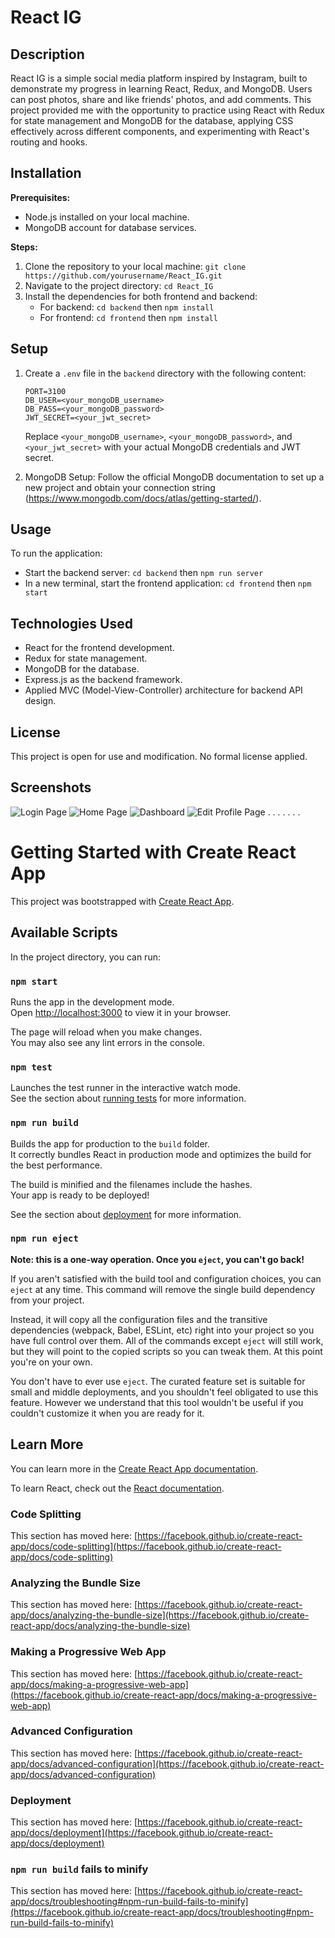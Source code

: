# React IG

## Description

React IG is a simple social media platform inspired by Instagram, built to demonstrate my progress in learning React, Redux, and MongoDB. Users can post photos, share and like friends' photos, and add comments. This project provided me with the opportunity to practice using React with Redux for state management and MongoDB for the database, applying CSS effectively across different components, and experimenting with React's routing and hooks.

## Installation

**Prerequisites:**
- Node.js installed on your local machine.
- MongoDB account for database services.

**Steps:**
1. Clone the repository to your local machine: `git clone https://github.com/yourusername/React_IG.git`
2. Navigate to the project directory: `cd React_IG`
3. Install the dependencies for both frontend and backend:
   - For backend: `cd backend` then `npm install`
   - For frontend: `cd frontend` then `npm install`

## Setup

1. Create a `.env` file in the `backend` directory with the following content:
   ```
   PORT=3100
   DB_USER=<your_mongoDB_username>
   DB_PASS=<your_mongoDB_password>
   JWT_SECRET=<your_jwt_secret>
   ```
   Replace `<your_mongoDB_username>`, `<your_mongoDB_password>`, and `<your_jwt_secret>` with your actual MongoDB credentials and JWT secret.

2. MongoDB Setup: Follow the official MongoDB documentation to set up a new project and obtain your connection string (https://www.mongodb.com/docs/atlas/getting-started/).

## Usage

To run the application:
- Start the backend server: `cd backend` then `npm run server`
- In a new terminal, start the frontend application: `cd frontend` then `npm start`

## Technologies Used

- React for the frontend development.
- Redux for state management.
- MongoDB for the database.
- Express.js as the backend framework.
- Applied MVC (Model-View-Controller) architecture for backend API design.

## License

This project is open for use and modification. No formal license applied.


## Screenshots

![Login Page](/images/LoginHome.png)
![Home Page](/images/Home.png)
![Dashboard](/images/Dashboard.png)
![Edit Profile Page](/images/EditProfileData.png)
.
.
.
.
.
.
.


# Getting Started with Create React App

This project was bootstrapped with [Create React App](https://github.com/facebook/create-react-app).

## Available Scripts

In the project directory, you can run:

### `npm start`

Runs the app in the development mode.\
Open [http://localhost:3000](http://localhost:3000) to view it in your browser.

The page will reload when you make changes.\
You may also see any lint errors in the console.

### `npm test`

Launches the test runner in the interactive watch mode.\
See the section about [running tests](https://facebook.github.io/create-react-app/docs/running-tests) for more information.

### `npm run build`

Builds the app for production to the `build` folder.\
It correctly bundles React in production mode and optimizes the build for the best performance.

The build is minified and the filenames include the hashes.\
Your app is ready to be deployed!

See the section about [deployment](https://facebook.github.io/create-react-app/docs/deployment) for more information.

### `npm run eject`

**Note: this is a one-way operation. Once you `eject`, you can't go back!**

If you aren't satisfied with the build tool and configuration choices, you can `eject` at any time. This command will remove the single build dependency from your project.

Instead, it will copy all the configuration files and the transitive dependencies (webpack, Babel, ESLint, etc) right into your project so you have full control over them. All of the commands except `eject` will still work, but they will point to the copied scripts so you can tweak them. At this point you're on your own.

You don't have to ever use `eject`. The curated feature set is suitable for small and middle deployments, and you shouldn't feel obligated to use this feature. However we understand that this tool wouldn't be useful if you couldn't customize it when you are ready for it.

## Learn More

You can learn more in the [Create React App documentation](https://facebook.github.io/create-react-app/docs/getting-started).

To learn React, check out the [React documentation](https://reactjs.org/).

### Code Splitting

This section has moved here: [https://facebook.github.io/create-react-app/docs/code-splitting](https://facebook.github.io/create-react-app/docs/code-splitting)

### Analyzing the Bundle Size

This section has moved here: [https://facebook.github.io/create-react-app/docs/analyzing-the-bundle-size](https://facebook.github.io/create-react-app/docs/analyzing-the-bundle-size)

### Making a Progressive Web App

This section has moved here: [https://facebook.github.io/create-react-app/docs/making-a-progressive-web-app](https://facebook.github.io/create-react-app/docs/making-a-progressive-web-app)

### Advanced Configuration

This section has moved here: [https://facebook.github.io/create-react-app/docs/advanced-configuration](https://facebook.github.io/create-react-app/docs/advanced-configuration)

### Deployment

This section has moved here: [https://facebook.github.io/create-react-app/docs/deployment](https://facebook.github.io/create-react-app/docs/deployment)

### `npm run build` fails to minify

This section has moved here: [https://facebook.github.io/create-react-app/docs/troubleshooting#npm-run-build-fails-to-minify](https://facebook.github.io/create-react-app/docs/troubleshooting#npm-run-build-fails-to-minify)
